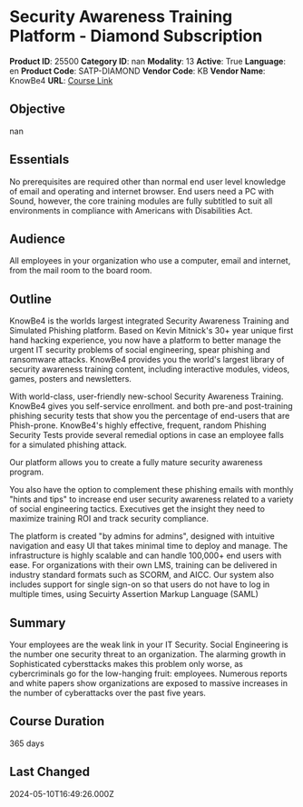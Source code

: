 # Security Awareness Training Platform - Diamond Subscription

**Product ID**: 25500
**Category ID**: nan
**Modality**: 13
**Active**: True
**Language**: en
**Product Code**: SATP-DIAMOND
**Vendor Code**: KB
**Vendor Name**: KnowBe4
**URL**: [Course Link](https://www.fastlaneus.com/product/knowbe4-satp-diamond)

## Objective
nan

## Essentials
No prerequisites are required other than normal end user level knowledge of email and operating and internet browser. End users need a PC with Sound, however, the core training modules are fully subtitled to suit all environments in compliance with Americans with Disabilities Act.

## Audience
All employees in your organization who use a computer, email and internet, from the mail room to the board room.

## Outline
KnowBe4 is the worlds largest integrated Security Awareness Training and Simulated Phishing platform. Based on Kevin Mitnick's 30+ year unique first hand hacking experience, you now have a platform to better manage the urgent IT security problems of social engineering, spear phishing and ransomware attacks. KnowBe4 provides you the world's largest library of security awareness training content, including interactive modules, videos, games, posters and newsletters.

With world-class, user-friendly new-school Security Awareness Training. KnowBe4 gives you self-service enrollment. and both pre-and post-training phishing security tests that show you the percentage of end-users that are Phish-prone. KnowBe4's highly effective, frequent, random Phishing Security Tests provide several remedial options in case an employee falls for a simulated phishing attack.

Our platform allows you to create a fully mature security awareness program.

You also have the option to complement these phishing emails with monthly "hints and tips" to increase end user security awareness related to a variety of social engineering tactics. Executives get the insight they need to maximize training ROI and track security compliance.

The platform is created "by admins for admins", designed with intuitive navigation and easy UI that takes minimal time to deploy and manage. The infrastructure is highly scalable and can handle 100,000+ end users with ease. For organizations with their own LMS, training can be delivered in industry standard formats such as SCORM, and AICC. Our system also includes support for single sign-on so that users do not have to log in multiple times, using Secuirty Assertion Markup Language (SAML)

## Summary
Your employees are the weak link in your IT Security. Social Engineering is the number one security threat to an organization. The alarming growth in Sophisticated cybersttacks makes this problem only worse, as cybercriminals go for the low-hanging fruit: employees. Numerous reports and white papers show organizations are exposed to massive increases in the number of cyberattacks over the past five years.

## Course Duration
365 days

## Last Changed
2024-05-10T16:49:26.000Z
